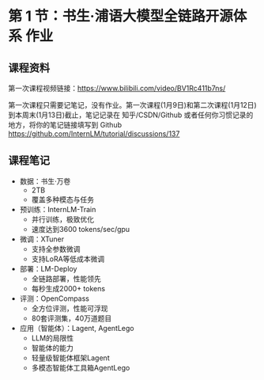 # 第 1 节：书生·浦语大模型全链路开源体系 作业

## 课程资料
第一次课程视频链接：https://www.bilibili.com/video/BV1Rc411b7ns/

第一次课程只需要记笔记，没有作业。第一次课程(1月9日)和第二次课程(1月12日)到本周末(1月13日)截止，笔记记录在 知乎/CSDN/Github 或者任何你习惯记录的地方，将你的笔记链接填写到 Github https://github.com/InternLM/tutorial/discussions/137

## 课程笔记
- 数据：书生·万卷
  - 2TB
  - 覆盖多种模态与任务
- 预训练：InternLM-Train
  - 并行训练，极致优化
  - 速度达到3600 tokens/sec/gpu
- 微调：XTuner
  - 支持全参数微调
  - 支持LoRA等低成本微调
- 部署：LM-Deploy
  - 全链路部署，性能领先
  - 每秒生成2000+ tokens
- 评测：OpenCompass
  - 全方位评测，性能可浮现
  - 80套评测集，40万道题目
- 应用（智能体）：Lagent, AgentLego
  - LLM的局限性
  - 智能体的能力
  - 轻量级智能体框架Lagent
  - 多模态智能体工具箱AgentLego